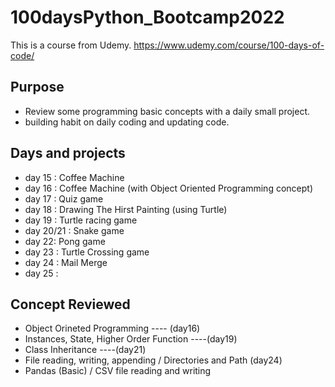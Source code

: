 # 100daysPython_Bootcamp2022

This is a course from Udemy. https://www.udemy.com/course/100-days-of-code/

## Purpose

- Review some programming basic concepts with a daily small project.
- building habit on daily coding and updating code.

## Days and projects

- day 15 : Coffee Machine 
- day 16 : Coffee Machine (with Object Oriented Programming concept)
- day 17 : Quiz game
- day 18 : Drawing The Hirst Painting (using Turtle)
- day 19 : Turtle racing game
- day 20/21 : Snake game 
- day 22: Pong game
- day 23 : Turtle Crossing game
- day 24 : Mail Merge 
- day 25 :
## Concept Reviewed

- Object Orineted Programming   ---- (day16)
- Instances, State, Higher Order Function ----(day19)
- Class Inheritance ----(day21)
- File reading, writing, appending / Directories and Path (day24)
- Pandas (Basic) / CSV file reading and writing